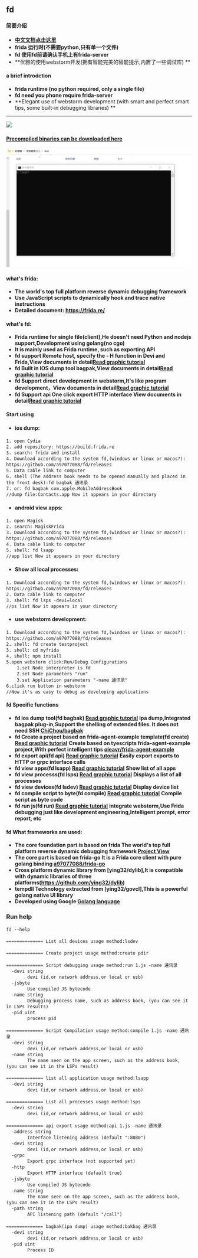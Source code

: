 ## fd   

#### 简要介绍
* **[中文文档点击这里](README.MD)**
* **frida 运行时(不需要python,只有单一个文件)**
* **fd 使用fd前请确认手机上有frida-server**
* **优雅的使用webstorm开发(拥有智能完美的智能提示,内置了一些调试库) **

#### a brief introdction
* **frida runtime (no python required, only a single file)**
* **fd need you phone require frida-server**
* **Elegant use of webstorm development (with smart and perfect smart tips, some built-in debugging libraries) **
* ** ** *


![](gif/run.webp)

#### [Precompiled binaries can be downloaded here](https://github.com/a97077088/fd/releases)

![](gif/bagbak.webp)

#### what's frida:
- **The world's top full platform reverse dynamic debugging framework**
- **Use JavaScript scripts to dynamically hook and trace native instructions**
- **Detailed document: https://frida.re/**


#### what's fd:
- **Frida runtime for single file(client),He doesn't need Python and nodejs support,Development using golang(no cgo)**
- **It is mainly used as Frida runtime, such as exporting API**
- **fd support Remote host, specify the - H function in Devi and Frida,View documents in detail[Read graphic tutorial](md/bagbak.md)**
- **fd Built in IOS dump tool bagpak,View documents in detail[Read graphic tutorial](md/bagbak.md)**
- **fd Support direct development in webstorm,It's like program development，View documents in detail[Read graphic tutorial](md/run.md)**
- **fd Support api One click export HTTP interface View documents in detail[Read graphic tutorial](md/api.md)**

#### Start using
- #### ios dump:
````
1. open Cydia 
2. add repository: https://build.frida.re
3. search: frida and install
4. Download according to the system fd,(windows or linux or macos?): https://github.com/a97077088/fd/releases
5. Data cable link to computer
6. shell (The address book needs to be opened manually and placed in the front desk):fd bagbak 通讯录
7. or: fd bagbak com.apple.MobileAddressBook
//dump file:Contacts.app Now it appears in your directory
````

- #### android view apps:
````
1. open Magisk 
2. search: MagiskFrida
3. Download according to the system fd,(windows or linux or macos?): https://github.com/a97077088/fd/releases
4. Data cable link to computer
5. shell: fd lsapp
//app list Now it appears in your directory
````

- #### Show all local processes:
````
1. Download according to the system fd,(windows or linux or macos?): https://github.com/a97077088/fd/releases
2. Data cable link to computer
3. shell: fd lsps -devi=local
//ps list Now it appears in your directory
````



- #### use webstorm development:
````
1. Download according to the system fd,(windows or linux or macos?): https://github.com/a97077088/fd/releases
2. shell: fd create testproject
3. shell: cd myfrida
4. shell: npm install
5.open webstorm click:Run/Debug Configurations 
    1.set Node interpreter is fd
    2.set Node parameters "run"
    3.set Application parameters "-name 通讯录"
6.click run button in webstorm 
//Now it's as easy to debug as developing applications
````

#### fd Specific functions
- **fd ios dump tool(fd bagbak) [Read graphic tutorial](md/bagbak.md)** **ipa dump,Integrated bagpak plug-in,Support the shelling of extended files. It does not need SSH  [ChiChou/bagbak](https://github.com/ChiChou/bagbak)**
- **fd Create a project based on frida-agent-example template(fd create) [Read graphic tutorial](md/create.md)** **Create based on tyescripts frida-agent-example project,With perfect intelligent tips [oleavr/frida-agent-example](https://github.com/oleavr/frida-agent-example)**
- **fd export api(fd api) [Read graphic tutorial](md/api.md)** **Easily export exports to HTTP or grpc interface calls**
- **fd view apps(fd lsapp) [Read graphic tutorial](md/lsapp.md)** **Show list of all apps**
- **fd view processs(fd lsps) [Read graphic tutorial](md/lsps.md)** **Displays a list of all processes**
- **fd view devices(fd lsdev) [Read graphic tutorial](md/lsdev.md)** **Display device list**
- **fd compile script to byte(fd compile) [Read graphic tutorial](md/compile.md)** **Compile script as byte code**
- **fd run js(fd run) [Read graphic tutorial](md/run.md)** **integrate webstorm,Use Frida debugging just like development engineering,Intelligent prompt, error report, etc**

#### fd What frameworks are used:
- **The core foundation part is based on frida The world's top full platform reverse dynamic debugging framework [Project View](https://frida.re/)**
- **The core part is based on frida-go It is a Frida core client with pure golang binding [a97077088/frida-go](https://github.com/a97077088/frida-go)**
- **Cross platform dynamic library from [ying32/dylib],It is compatible with dynamic libraries of three platforms(https://github.com/ying32/dylib)**
- **tempdll Technology extracted from [ying32/govcl],This is a powerful golang native UI library**
- **Developed using Google [Golang language](https://golang.org/)**



### Run help

```
fd --help

============== List all devices usage method:lsdev

============== Create project usage method:create pdir

============== Script debugging usage method:run 1.js -name 通讯录
  -devi string
        devi (id,or network address,or local or usb)
  -jsbyte
        Use compiled JS bytecode
  -name string
        Debugging process name, such as address book, (you can see it in LSPs results)
  -pid uint
        process pid

============== Script Compilation usage method:compile 1.js -name 通讯录
  -devi string
        devi (id,or network address,or local or usb)
  -name string
        The name seen on the app screen, such as the address book, (you can see it in the LSPs result)

============== list all application usage method:lsapp
  -devi string
        devi (id,or network address,or local or usb)

============== List all processes usage method:lsps
  -devi string
        devi (id,or network address,or local or usb)

============== api export usage method:api 1.js -name 通讯录
  -address string
        Interface listening address (default ":8080")
  -devi string
        devi (id,or network address,or local or usb)
  -grpc
        Export grpc interface (not supported yet)
  -http
        Export HTTP interface (default true)
  -jsbyte
        Use compiled JS bytecode
  -name string
        The name seen on the app screen, such as the address book, (you can see it in the LSPs result)
  -path string
        API listening path (default "/call")

============== bagbak(ipa dump) usage method:bakbag 通讯录
  -devi string
        devi (id,or network address,or local or usb)
  -pid uint
        Process ID
```